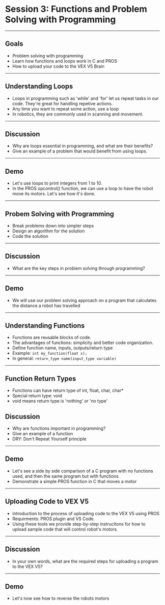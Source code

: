 # **Session 3: Functions and Problem Solving with Programming**

---

## Goals

* Problem solving with programming
* Learn how functions and loops work in C and PROS
* How to upload your code to the VEX V5 Brain

---

## Understanding Loops

<!-- Notes: Give examples of infinite loops such as while (true) in the context of PROS opcontrol(), as well as in game development to build intuition -->
* Loops in programming such as 'while' and 'for' let us repeat tasks in our code. They're great for handling repetive actions.
* Any time you want to repeat some action, use a loop
* In robotics, they are commonly used in scanning and movement.

---

## Discussion

<!-- Notes: Main example discussed should be about updating state from within loop, which is most important for PROS -->
* Why are loops essential in programming, and what are their benefits?
* Give an example of a problem that would benefit from using loops.

---

## Demo

* Let's use loops to print integers from 1 to 10.
* In the PROS opcontrol() function, we can use a loop to have the robot move its motors. Let's see how it's done.

---

## Probem Solving with Programming

<!-- Notes: We will introduce problem solving strategies in programming such as breaking down the problem into simpler steps, designing an algorithm, and coding the solution, and how functions can be effective for this. -->
* Break problems down into simpler steps
* Design an algorithm for the solution
* Code the solution
<!-- Illustration: 

Show another illustration of breaking down problem in real life into a programming problem but focusing more on converting problem into functions. 
For example: 

Vex robot will pick up triball and shoot it into net. We can have code bubble coming out of V5 that will say move_motor() to show how this function is controlling the robot
-->

---

## Discussion

* What are the key steps in problem solving through programming?

---

## Demo

* We will use our problem solving approach on a program that calculates the distance a robot has travelled
<!-- 
// Function to calculate the distance traveled in centimeters
// rotations: the number of wheel rotations detected by the sensor
// wheelDiameter: the diameter of the wheel in centimeters
double calculateDistance(int rotations, double wheelDiameter) {
    const double pi = 3.141592653589793;
    double wheelCircumference = pi * wheelDiameter; // Circumference = π * diameter
    double distanceTraveled = rotations * wheelCircumference;
    return distanceTraveled;
}
-->

---

## Understanding Functions

<!-- Note:
* Functions are very powerful and have broad application. Examples:
- audio effects: processing input audio data to output audio with effect (input: audio, output: audio)
- computing area of square (input number, output: number)
- image classification (input: image, output: classification)
-->
* Functions are reusable blocks of code.
* The advantages of functions: simplicity and better code organization.
* Define function name, inputs, outputs/return type
* Example: `int my_function(float x);`
* In general: `return_type name(input_type variable)`
    
<!-- Illustration idea: 

Functions as boxes or machines that take input and produce output. The box has no implementation details, which will highlight the usefulness of functions.

-->

---

## Function Return Types

* Functions can have return type of int, float, char, char*
* Special return type: void
* void means return type is 'nothing' or 'no type'

## Discussion

* Why are functions important in programming?
* Give an example of a function
* DRY: Don't Repeat Yourself principle

---

## Demo

* Let's see a side by side comparison of a C program with no functions used, and then the same program but with functions
* Demonstrate a simple PROS function in C that moves a motor

---

## Uploading Code to VEX V5

* Introduction to the process of uploading code to the VEX V5 using PROS
* Requirments: PROS plugin and VS Code.
* Using these tools we provide step-by-step instrucitons for how to upload sample code that will control robot's motors.

---

## Discussion

* In your own words, what are the required steps for uploading a program to the VEX V5?

---

## Demo

* Let's now see how to reverse the robots motors
